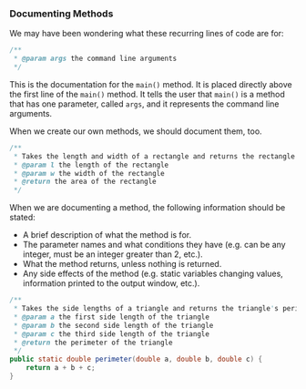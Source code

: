 ### Documenting Methods

We may have been wondering what these recurring lines of code are for:

```java
/**
 * @param args the command line arguments
 */
```

This is the documentation for the `main()` method. It is placed directly above the first line of the `main()` method. It tells the user that `main()` is a method that has one parameter, called `args`, and it represents the command line arguments. 

When we create our own methods, we should document them, too.

```java
/**
 * Takes the length and width of a rectangle and returns the rectangle's area.
 * @param l the length of the rectangle
 * @param w the width of the rectangle
 * @return the area of the rectangle
 */
```

When we are documenting a method, the following information should be stated:
* A brief description of what the method is for.
* The parameter names and what conditions they have (e.g. can be any integer, must be an integer greater than 2, etc.).
* What the method returns, unless nothing is returned.
* Any side effects of the method (e.g. static variables changing values, information printed to the output window, etc.).

```java
/**
 * Takes the side lengths of a triangle and returns the triangle's perimeter.
 * @param a the first side length of the triangle
 * @param b the second side length of the triangle
 * @param c the third side length of the triangle
 * @return the perimeter of the triangle
 */ 
public static double perimeter(double a, double b, double c) {
    return a + b + c;
}
```

